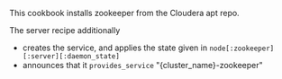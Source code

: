 
This cookbook installs zookeeper from the Cloudera apt repo.

The server recipe additionally
* creates the service, and applies the state given in `node[:zookeeper][:server][:daemon_state]`
* announces that it `provides_service` "{cluster_name}-zookeeper"
